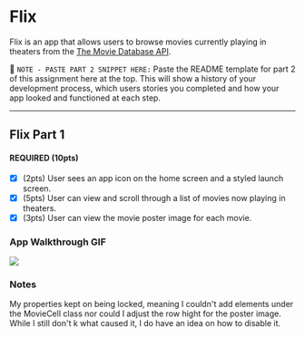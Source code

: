 # Flix

Flix is an app that allows users to browse movies currently playing in theaters from the [The Movie Database API](http://docs.themoviedb.apiary.io/#).

📝 `NOTE - PASTE PART 2 SNIPPET HERE:` Paste the README template for part 2 of this assignment here at the top. This will show a history of your development process, which users stories you completed and how your app looked and functioned at each step.

---

## Flix Part 1

#### REQUIRED (10pts)
- [x] (2pts) User sees an app icon on the home screen and a styled launch screen.
- [x] (5pts) User can view and scroll through a list of movies now playing in theaters.
- [x] (3pts) User can view the movie poster image for each movie.

### App Walkthrough GIF

![](https://i.imgur.com/QJoAafF.gif)


### Notes
My properties kept on being locked, meaning I couldn't add elements under the MovieCell class nor could I adjust the row hight for the poster image. While I still don't k what caused it, I do have an idea on how to disable it.
